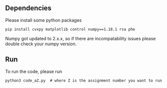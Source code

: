## Dependencies
Please install some python packages
```
pip install cvxpy matplotlib control numpy==1.18.1 rsa phe
```
Numpy got updated to 2.x.x, so if there are incompatability issues please double check your numpy version. 

## Run
To run the code, please run
```
python3 code_aZ.py  # where Z is the assignment number you want to run
```


